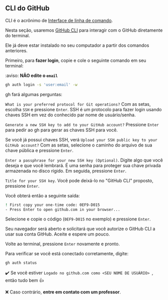## CLI do GitHub

CLI é o acrônimo de [Interface de linha de comando](https://en.wikipedia.org/wiki/Command-line_interface).

Nesta seção, usaremos [GitHub CLI](https://cli.github.com/) para interagir com o GitHub diretamente do terminal.

Ele já deve estar instalado no seu computador a partir dos comandos anteriores.

Primeiro, para **fazer login**, copie e cole o seguinte comando em seu terminal:

:aviso: **NÃO edite o `email`**

```bash
gh auth login -s 'user:email' -w
```

gh fará algumas perguntas:

`What is your preferred protocol for Git operations?` Com as setas, escolha `SSH` e pressione `Enter`. SSH é um protocolo para fazer login usando chaves SSH em vez do conhecido par nome de usuário/senha.

`Generate a new SSH key to add to your GitHub account?` Pressione `Enter` para pedir ao gh para gerar as chaves SSH para você.

Se você já possui chaves SSH, verá `Upload your SSH public key to your GitHub account?` Com as setas, selecione o caminho do arquivo de sua chave pública e pressione `Enter`.

`Enter a passphrase for your new SSH key (Optional)`. Digite algo que você deseja e que você lembrará. É uma senha para proteger sua chave privada armazenada no disco rígido. Em seguida, pressione `Enter`.

`Title for your SSH key`. Você pode deixá-lo no "GitHub CLI" proposto, pressione `Enter`.

Você obterá então a seguinte saída:

```bash
! First copy your one-time code: 0EF9-D015
- Press Enter to open github.com in your browser...
```

Selecione e copie o código (`0EF9-D015` no exemplo) e pressione `Enter`.

Seu navegador será aberto e solicitará que você autorize o GitHub CLI a usar sua conta GitHub. Aceite e espere um pouco.

Volte ao terminal, pressione `Enter` novamente e pronto.

Para verificar se você está conectado corretamente, digite:

```bash
gh auth status
```

:heavy_check_mark: Se você estiver `Logado no github.com como <SEU NOME DE USUÁRIO> `, então tudo bem :+1:

:x: Caso contrário, **entre em contato com um professor**.
